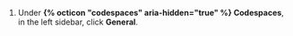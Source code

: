1. Under **{% octicon "codespaces" aria-hidden="true" %} Codespaces**, in the left sidebar, click **General**.
